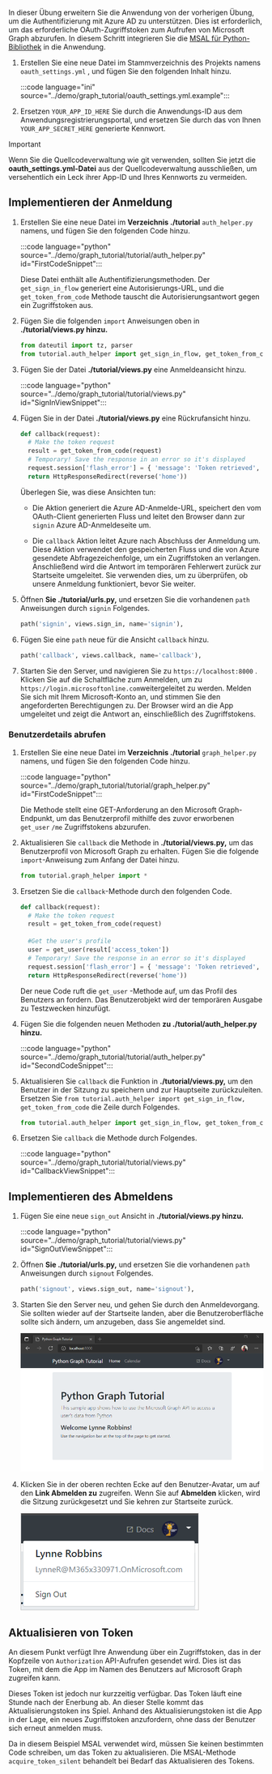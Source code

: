 <!-- markdownlint-disable MD002 MD041 -->

In dieser Übung erweitern Sie die Anwendung von der vorherigen Übung, um die Authentifizierung mit Azure AD zu unterstützen. Dies ist erforderlich, um das erforderliche OAuth-Zugriffstoken zum Aufrufen von Microsoft Graph abzurufen. In diesem Schritt integrieren Sie die [MSAL für Python-Bibliothek](https://github.com/AzureAD/microsoft-authentication-library-for-python) in die Anwendung.

1. Erstellen Sie eine neue Datei im Stammverzeichnis des Projekts namens `oauth_settings.yml` , und fügen Sie den folgenden Inhalt hinzu.

    :::code language="ini" source="../demo/graph_tutorial/oauth_settings.yml.example":::

1. Ersetzen `YOUR_APP_ID_HERE` Sie durch die Anwendungs-ID aus dem Anwendungsregistrierungsportal, und ersetzen Sie durch das von Ihnen `YOUR_APP_SECRET_HERE` generierte Kennwort.

> [!IMPORTANT]
> Wenn Sie die Quellcodeverwaltung wie git verwenden, sollten Sie jetzt die **oauth_settings.yml-Datei** aus der Quellcodeverwaltung ausschließen, um versehentlich ein Leck ihrer App-ID und Ihres Kennworts zu vermeiden.

## <a name="implement-sign-in"></a>Implementieren der Anmeldung

1. Erstellen Sie eine neue Datei im **Verzeichnis ./tutorial** `auth_helper.py` namens, und fügen Sie den folgenden Code hinzu.

    :::code language="python" source="../demo/graph_tutorial/tutorial/auth_helper.py" id="FirstCodeSnippet":::

    Diese Datei enthält alle Authentifizierungsmethoden. Der `get_sign_in_flow` generiert eine Autorisierungs-URL, und die `get_token_from_code` Methode tauscht die Autorisierungsantwort gegen ein Zugriffstoken aus.

1. Fügen Sie die folgenden `import` Anweisungen oben in **./tutorial/views.py hinzu.**

    ```python
    from dateutil import tz, parser
    from tutorial.auth_helper import get_sign_in_flow, get_token_from_code
    ```

1. Fügen Sie der Datei **./tutorial/views.py** eine Anmeldeansicht hinzu.

    :::code language="python" source="../demo/graph_tutorial/tutorial/views.py" id="SignInViewSnippet":::

1. Fügen Sie in der Datei **./tutorial/views.py** eine Rückrufansicht hinzu.

    ```python
    def callback(request):
      # Make the token request
      result = get_token_from_code(request)
      # Temporary! Save the response in an error so it's displayed
      request.session['flash_error'] = { 'message': 'Token retrieved', 'debug': format(result) }
      return HttpResponseRedirect(reverse('home'))
    ```

    Überlegen Sie, was diese Ansichten tun:

    - Die Aktion generiert die Azure AD-Anmelde-URL, speichert den vom OAuth-Client generierten Fluss und leitet den Browser dann zur `signin` Azure AD-Anmeldeseite um.

    - Die `callback` Aktion leitet Azure nach Abschluss der Anmeldung um. Diese Aktion verwendet den gespeicherten Fluss und die von Azure gesendete Abfragezeichenfolge, um ein Zugriffstoken an verlangen. Anschließend wird die Antwort im temporären Fehlerwert zurück zur Startseite umgeleitet. Sie verwenden dies, um zu überprüfen, ob unsere Anmeldung funktioniert, bevor Sie weiter.

1. Öffnen **Sie ./tutorial/urls.py,** und ersetzen Sie die vorhandenen `path` Anweisungen durch `signin` Folgendes.

    ```python
    path('signin', views.sign_in, name='signin'),
    ```

1. Fügen Sie eine `path` neue für die Ansicht `callback` hinzu.

    ```python
    path('callback', views.callback, name='callback'),
    ```

1. Starten Sie den Server, und navigieren Sie zu `https://localhost:8000` . Klicken Sie auf die Schaltfläche zum Anmelden, um zu `https://login.microsoftonline.com`weitergeleitet zu werden. Melden Sie sich mit Ihrem Microsoft-Konto an, und stimmen Sie den angeforderten Berechtigungen zu. Der Browser wird an die App umgeleitet und zeigt die Antwort an, einschließlich des Zugriffstokens.

### <a name="get-user-details"></a>Benutzerdetails abrufen

1. Erstellen Sie eine neue Datei im **Verzeichnis ./tutorial** `graph_helper.py` namens, und fügen Sie den folgenden Code hinzu.

    :::code language="python" source="../demo/graph_tutorial/tutorial/graph_helper.py" id="FirstCodeSnippet":::

    Die Methode stellt eine GET-Anforderung an den Microsoft Graph-Endpunkt, um das Benutzerprofil mithilfe des zuvor erworbenen `get_user` `/me` Zugriffstokens abzurufen.

1. Aktualisieren Sie `callback` die Methode in **./tutorial/views.py,** um das Benutzerprofil von Microsoft Graph zu erhalten. Fügen Sie die folgende `import`-Anweisung zum Anfang der Datei hinzu.

    ```python
    from tutorial.graph_helper import *
    ```

1. Ersetzen Sie die `callback`-Methode durch den folgenden Code.

    ```python
    def callback(request):
      # Make the token request
      result = get_token_from_code(request)

      #Get the user's profile
      user = get_user(result['access_token'])
      # Temporary! Save the response in an error so it's displayed
      request.session['flash_error'] = { 'message': 'Token retrieved', 'debug': 'User: {0}\nToken: {1}'.format(user, result) }
      return HttpResponseRedirect(reverse('home'))
    ```

    Der neue Code ruft die `get_user` -Methode auf, um das Profil des Benutzers an fordern. Das Benutzerobjekt wird der temporären Ausgabe zu Testzwecken hinzufügt.

1. Fügen Sie die folgenden neuen Methoden **zu ./tutorial/auth_helper.py hinzu.**

    :::code language="python" source="../demo/graph_tutorial/tutorial/auth_helper.py" id="SecondCodeSnippet":::

1. Aktualisieren Sie `callback` die Funktion in **./tutorial/views.py,** um den Benutzer in der Sitzung zu speichern und zur Hauptseite zurückzuleiten. Ersetzen Sie `from tutorial.auth_helper import get_sign_in_flow, get_token_from_code` die Zeile durch Folgendes.

    ```python
    from tutorial.auth_helper import get_sign_in_flow, get_token_from_code, store_user, remove_user_and_token, get_token
    ```

1. Ersetzen Sie `callback` die Methode durch Folgendes.

    :::code language="python" source="../demo/graph_tutorial/tutorial/views.py" id="CallbackViewSnippet":::

## <a name="implement-sign-out"></a>Implementieren des Abmeldens

1. Fügen Sie eine neue `sign_out` Ansicht in **./tutorial/views.py hinzu.**

    :::code language="python" source="../demo/graph_tutorial/tutorial/views.py" id="SignOutViewSnippet":::

1. Öffnen **Sie ./tutorial/urls.py,** und ersetzen Sie die vorhandenen `path` Anweisungen durch `signout` Folgendes.

    ```python
    path('signout', views.sign_out, name='signout'),
    ```

1. Starten Sie den Server neu, und gehen Sie durch den Anmeldevorgang. Sie sollten wieder auf der Startseite landen, aber die Benutzeroberfläche sollte sich ändern, um anzugeben, dass Sie angemeldet sind.

    ![Screenshot der Startseite nach dem Anmelden](./images/add-aad-auth-01.png)

1. Klicken Sie in der oberen rechten Ecke auf den Benutzer-Avatar, um auf den **Link Abmelden zu** zugreifen. Wenn Sie auf **Abmelden** klicken, wird die Sitzung zurückgesetzt und Sie kehren zur Startseite zurück.

    ![Screenshot des Dropdown-Menüs mit dem Link „Abmelden“](./images/add-aad-auth-02.png)

## <a name="refreshing-tokens"></a>Aktualisieren von Token

An diesem Punkt verfügt Ihre Anwendung über ein Zugriffstoken, das in der Kopfzeile von `Authorization` API-Aufrufen gesendet wird. Dies ist das Token, mit dem die App im Namen des Benutzers auf Microsoft Graph zugreifen kann.

Dieses Token ist jedoch nur kurzzeitig verfügbar. Das Token läuft eine Stunde nach der Enerbung ab. An dieser Stelle kommt das Aktualisierungstoken ins Spiel. Anhand des Aktualisierungstoken ist die App in der Lage, ein neues Zugriffstoken anzufordern, ohne dass der Benutzer sich erneut anmelden muss.

Da in diesem Beispiel MSAL verwendet wird, müssen Sie keinen bestimmten Code schreiben, um das Token zu aktualisieren. Die MSAL-Methode `acquire_token_silent` behandelt bei Bedarf das Aktualisieren des Tokens.
